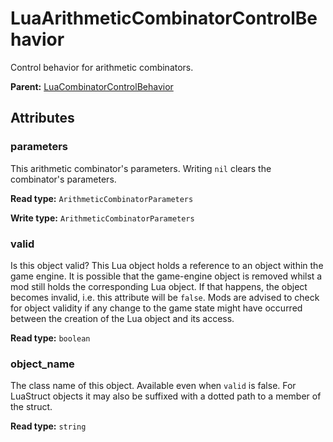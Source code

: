 # LuaArithmeticCombinatorControlBehavior

Control behavior for arithmetic combinators.

**Parent:** [LuaCombinatorControlBehavior](LuaCombinatorControlBehavior.md)

## Attributes

### parameters

This arithmetic combinator's parameters. Writing `nil` clears the combinator's parameters.

**Read type:** `ArithmeticCombinatorParameters`

**Write type:** `ArithmeticCombinatorParameters`

### valid

Is this object valid? This Lua object holds a reference to an object within the game engine. It is possible that the game-engine object is removed whilst a mod still holds the corresponding Lua object. If that happens, the object becomes invalid, i.e. this attribute will be `false`. Mods are advised to check for object validity if any change to the game state might have occurred between the creation of the Lua object and its access.

**Read type:** `boolean`

### object_name

The class name of this object. Available even when `valid` is false. For LuaStruct objects it may also be suffixed with a dotted path to a member of the struct.

**Read type:** `string`

